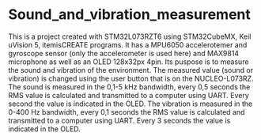 # Sound_and_vibration_measurement
This is a project created with STM32L073RZT6 using STM32CubeMX, Keil uVision 5, itemisCREATE programs. It has a MPU6050 accelerotemer and gyroscope sensor (only the accelerometer is used here) and MAX9814 microphone as well as an OLED 128x32px 4pin. Its puspose is to measure the sound and vibration of the environment. The measured value (sound or vibration) is changed using the user button that is on the NUCLEO-L073RZ. The sound is measured in the 0,1-5 kHz bandwidth, every 0,5 seconds the RMS value is calculated and transmitted to a computer using UART. Every second the value is indicated in the OLED. The vibration is measured in the 0-400 Hz bandwidth, every 0,1 seconds the RMS value is calculated and transmitted to a computer using UART. Every 3 seconds the value is indicated in the OLED. 
